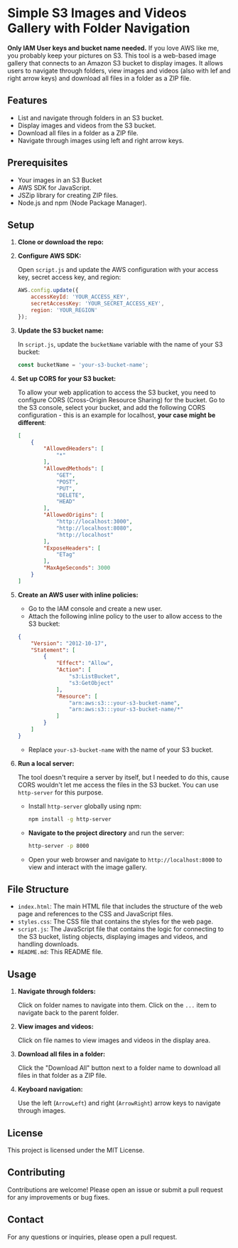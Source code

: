 # Simple S3 Images and Videos Gallery with Folder Navigation

**Only IAM User keys and bucket name needed.**
If you love AWS like me, you probably keep your pictures on S3. This tool is a web-based image gallery that connects to an Amazon S3 bucket to display images. It allows users to navigate through folders, view images and videos (also with lef and right arrow keys) and download all files in a folder as a ZIP file.

## Features

- List and navigate through folders in an S3 bucket.
- Display images and videos from the S3 bucket.
- Download all files in a folder as a ZIP file.
- Navigate through images using left and right arrow keys.

## Prerequisites

- Your images in an S3 Bucket
- AWS SDK for JavaScript.
- JSZip library for creating ZIP files.
- Node.js and npm (Node Package Manager).

## Setup

1. **Clone or download the repo:**

2. **Configure AWS SDK:**

    Open `script.js` and update the AWS configuration with your access key, secret access key, and region:

    ```javascript
    AWS.config.update({
        accessKeyId: 'YOUR_ACCESS_KEY',
        secretAccessKey: 'YOUR_SECRET_ACCESS_KEY',
        region: 'YOUR_REGION'
    });
    ```

4. **Update the S3 bucket name:**

    In `script.js`, update the `bucketName` variable with the name of your S3 bucket:

    ```javascript
    const bucketName = 'your-s3-bucket-name';
    ```

5. **Set up CORS for your S3 bucket:**

    To allow your web application to access the S3 bucket, you need to configure CORS (Cross-Origin Resource Sharing) for the bucket. Go to the S3 console, select your bucket, and add the following CORS configuration - this is an example for localhost, **your case might be different**:

    ```json
    [
        {
            "AllowedHeaders": [
                "*"
            ],
            "AllowedMethods": [
                "GET",
                "POST",
                "PUT",
                "DELETE",
                "HEAD"
            ],
            "AllowedOrigins": [
                "http://localhost:3000",
                "http://localhost:8080",
                "http://localhost"
            ],
            "ExposeHeaders": [
                "ETag"
            ],
            "MaxAgeSeconds": 3000
        }
    ]
    ```

6. **Create an AWS user with inline policies:**

    - Go to the IAM console and create a new user.
    - Attach the following inline policy to the user to allow access to the S3 bucket:

    ```json
    {
        "Version": "2012-10-17",
        "Statement": [
            {
                "Effect": "Allow",
                "Action": [
                    "s3:ListBucket",
                    "s3:GetObject"
                ],
                "Resource": [
                    "arn:aws:s3:::your-s3-bucket-name",
                    "arn:aws:s3:::your-s3-bucket-name/*"
                ]
            }
        ]
    }
    ```

    - Replace `your-s3-bucket-name` with the name of your S3 bucket.

7. **Run a local server:**

    The tool doesn't require a server by itself, but I needed to do this, cause CORS wouldn't let me access the files in the S3 bucket. You can use `http-server` for this purpose.

    - Install `http-server` globally using npm:

        ```bash
        npm install -g http-server
        ```

    - **Navigate to the project directory** and run the server:

        ```bash
        http-server -p 8000
        ```

    - Open your web browser and navigate to `http://localhost:8000` to view and interact with the image gallery.

## File Structure

- `index.html`: The main HTML file that includes the structure of the web page and references to the CSS and JavaScript files.
- `styles.css`: The CSS file that contains the styles for the web page.
- `script.js`: The JavaScript file that contains the logic for connecting to the S3 bucket, listing objects, displaying images and videos, and handling downloads.
- `README.md`: This README file.

## Usage

1. **Navigate through folders:**

    Click on folder names to navigate into them. Click on the `...` item to navigate back to the parent folder.

2. **View images and videos:**

    Click on file names to view images and videos in the display area.

3. **Download all files in a folder:**

    Click the "Download All" button next to a folder name to download all files in that folder as a ZIP file.

4. **Keyboard navigation:**

    Use the left (`ArrowLeft`) and right (`ArrowRight`) arrow keys to navigate through images.


## License

This project is licensed under the MIT License. 

## Contributing

Contributions are welcome! Please open an issue or submit a pull request for any improvements or bug fixes.

## Contact

For any questions or inquiries, please open a pull request.
